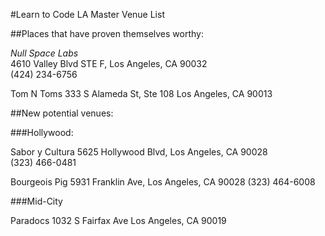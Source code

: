 #Learn to Code LA Master Venue List

##Places that have proven themselves worthy:

*Null Space Labs*  
4610 Valley Blvd STE F, Los Angeles, CA 90032  
(424) 234-6756

Tom N Toms
333 S Alameda St, Ste 108
Los Angeles, CA 90013

##New potential venues:

###Hollywood:

Sabor y Cultura
5625 Hollywood Blvd, Los Angeles, CA 90028 <br>
(323) 466-0481</p>

Bourgeois Pig
5931 Franklin Ave, Los Angeles, CA 90028
(323) 464-6008

###Mid-City

Paradocs
1032 S Fairfax Ave
Los Angeles, CA 90019
